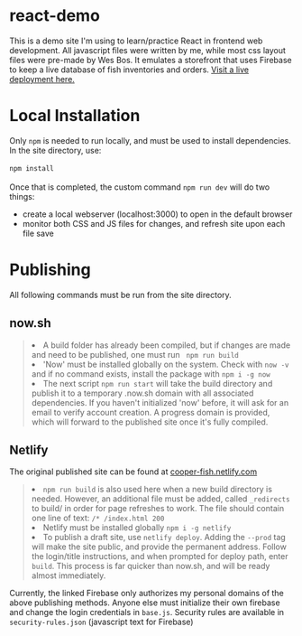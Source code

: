 # react-demo

This is a demo site I'm using to learn/practice React in frontend web development. All javascript files were written by me, while most css layout files were pre-made by Wes Bos. It emulates a storefront that uses Firebase to keep a live database of fish inventories and orders. <a href="https://cooper-fish.netlify.com/"> Visit a live deployment here.</a>

# Local Installation

Only `npm` is needed to run locally, and must be used to install dependencies. In the site directory, use: <br> <br>
`npm install` <br> <br>
Once that is completed, the custom command `npm run dev` will do two things: <br>
- create a local webserver (localhost:3000) to open in the default browser
- monitor both CSS and JS files for changes, and refresh site upon each file save

# Publishing

<p>All following commands must be run from the site directory.</p>
<h2>now.sh</h2>
  <blockquote>
    <li>
      A build folder has already been compiled, but if changes are made and need to be published, one must run <code> npm run build</code>
    </li>
    <li>
      'Now' must be installed globally on the system. Check with <code>now -v</code> and if no command exists, install the package with <code>npm i -g now</code>
    </li>
    <li>
      The next script <code>npm run start</code> will take the build directory and publish it to a temporary .now.sh domain with all associated dependencies. If you haven't initialized 'now' before, it will ask for an email to verify account creation. A progress domain is provided, which will forward to the published site once it's fully compiled.
    </li>
  </blockquote>

<h2>Netlify</h2>
<p>The original published site can be found at <a href="https://cooper-fish.netlify.com/" title="cooper-fish-website">cooper-fish.netlify.com</a></p>
  <blockquote>
    <li>
      <code>npm run build</code> is also used here when a new build directory is needed. However, an additional file must be added, called <code>_redirects</code> to build/ in order for page refreshes to work. The file should contain one line of text: <code>/* /index.html 200</code>
    </li>
    <li>
      Netlify must be installed globally <code>npm i -g netlify</code>
    </li>
    <li>
      To publish a draft site, use <code>netlify deploy</code>. Adding the <code>--prod</code> tag will make the site public, and provide the permanent address. Follow the login/title instructions, and when prompted for deploy path, enter <code>build</code>. This process is far quicker than now.sh, and will be ready almost immediately.
    </li>
  </blockquote>

  Currently, the linked Firebase only authorizes my personal domains of the above publishing methods. Anyone else must initialize their own firebase and change the login credentials in <code>base.js</code>. Security rules are available in <code>security-rules.json</code> (javascript text for Firebase)